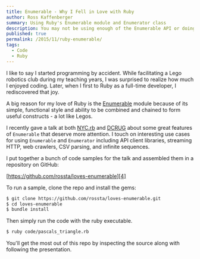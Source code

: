 ```yaml
---
title: Enumerable - Why I Fell in Love with Ruby
author: Ross Kaffenberger
summary: Using Ruby's Enumerable module and Enumerator class
description: You may not be using enough of the Enumerable API or doing enough with Enumerator.
published: true
permalink: /2015/11/ruby-enumerable/
tags:
  - Code
  - Ruby
---
```

I like to say I started programming by accident. While facilitating a Lego robotics club during my teaching years, I was surprised to realize how much I enjoyed coding. Later, when I first to Ruby as a full-time developer, I rediscovered that joy.

A big reason for my love of Ruby is the [Enumerable][1] module because of its simple, functional style and ability to be combined and chained to form useful constructs - a lot like Legos.

I recently gave a talk at both [NYC.rb][2] and [DCRUG][3] about some great features of `Enumerable` that deserve more attention. I touch on interesting use cases for using `Enumerable` and `Enumerator` including API client libraries, streaming HTTP, web crawlers, CSV parsing, and infinite sequences.

<script async class="speakerdeck-embed" data-id="df623bc08aa642328c303a619c92fab0" data-ratio="1.55386949924127" src="//speakerdeck.com/assets/embed.js"></script>

I put together a bunch of code samples for the talk and assembled them in a repository on GitHub:

[https://github.com/rossta/loves-enumerable][4]

To run a sample, clone the repo and install the gems:

```bash
$ git clone https://github.com/rossta/loves-enumerable.git
$ cd loves-enumerable
$ bundle install
```

Then simply run the code with the ruby executable.

```bash
$ ruby code/pascals_triangle.rb
```

You'll get the most out of this repo by inspecting the source along with following the presentation.

[1]:	http://ruby-doc.org/core-2.2.3/Enumerable.html
[2]:	http://www.meetup.com/NYC-rb/events/223864932/ "NYC.rb"
[3]:	http://www.meetup.com/dcruby/events/225338026/ "DC Ruby User's Group"
[4]:	https://github.com/rossta/loves-enumerable
